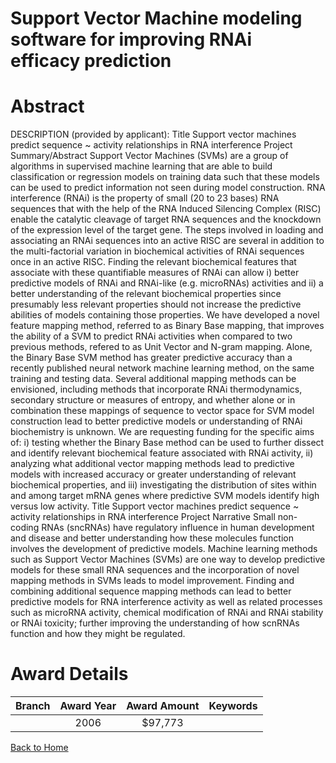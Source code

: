 
Support Vector Machine modeling software for improving RNAi efficacy prediction
===============================================================================

# Abstract


DESCRIPTION (provided by applicant): Title Support vector machines predict sequence ~ activity relationships in RNA interference Project Summary/Abstract Support Vector Machines (SVMs) are a group of algorithms in supervised machine learning that are able to build classification or regression models on training data such that these models can be used to predict information not seen during model construction. RNA interference (RNAi) is the property of small (20 to 23 bases) RNA sequences that with the help of the RNA Induced Silencing Complex (RISC) enable the catalytic cleavage of target RNA sequences and the knockdown of the expression level of the target gene. The steps involved in loading and associating an RNAi sequences into an active RISC are several in addition to the multi-factorial variation in biochemical activities of RNAi sequences once in an active RISC. Finding the relevant biochemical features that associate with these quantifiable measures of RNAi can allow i) better predictive models of RNAi and RNAi-like (e.g. microRNAs) activities and ii) a better understanding of the relevant biochemical properties since presumably less relevant properties should not increase the predictive abilities of models containing those properties. We have developed a novel feature mapping method, referred to as Binary Base mapping, that improves the ability of a SVM to predict RNAi activities when compared to two previous methods, refered to as Unit Vector and N-gram mapping. Alone, the Binary Base SVM method has greater predictive accuracy than a recently published neural network machine learning method, on the same training and testing data. Several additional mapping methods can be envisioned, including methods that incorporate RNAi thermodynamics, secondary structure or measures of entropy, and whether alone or in combination these mappings of sequence to vector space for SVM model construction lead to better predictive models or understanding of RNAi biochemistry is unknown. We are requesting funding for the specific aims of: i) testing whether the Binary Base method can be used to further dissect and identify relevant biochemical feature associated with RNAi activity, ii) analyzing what additional vector mapping methods lead to predictive models with increased accuracy or greater understanding of relevant biochemical properties, and iii) investigating the distribution of sites within and among target mRNA genes where predictive SVM models identify high versus low activity. Title Support vector machines predict sequence ~ activity relationships in RNA interference Project Narrative Small non-coding RNAs (sncRNAs) have regulatory influence in human development and disease and better understanding how these molecules function involves the development of predictive models. Machine learning methods such as Support Vector Machines (SVMs) are one way to develop predictive models for these small RNA sequences and the incorporation of novel mapping methods in SVMs leads to model improvement. Finding and combining additional sequence mapping methods can lead to better predictive models for RNA interference activity as well as related processes such as microRNA activity, chemical modification of RNAi and RNAi stability or RNAi toxicity; further improving the understanding of how scnRNAs function and how they might be regulated.  

# Award Details

|Branch|Award Year|Award Amount|Keywords|
| :---: | :---: | :---: | :---: |
||2006|$97,773||
  
  


[Back to Home](https://github.com/chrischow/dod_sbir_awards#1804)